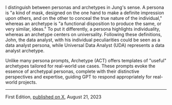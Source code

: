 I distinguish between personas and archetypes in Jung's sense. A persona is "a kind of mask, designed on the one hand to make a definite impression upon others, and on the other to conceal the true nature of the individual," whereas an archetype is "a functional disposition to produce the same, or very similar, ideas." To put it differently, a persona highlights individuality, whereas an archetype centers on universality. Following these definitions, John, the data analyst, with his individual peculiarities could be seen as a data analyst persona, while Universal Data Analyst (UDA) represents a data analyst archetype.

Unlike many persona prompts, Archetype (ACT) offers templates of "useful" archetypes tailored for real-world use cases. These prompts evoke the essence of archetypal personas, complete with their distinctive perspectives and expertise, guiding GPT to respond appropriately for real-world projects.

---
First Edition, [published on X](https://twitter.com/w_liu_/status/1693423352076284209), August 21, 2023
